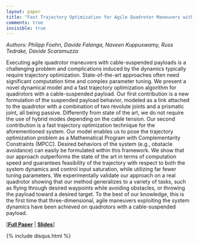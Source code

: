 ```yaml
---
layout: paper
title: "Fast Trajectory Optimization for Agile Quadrotor Maneuvers with a Cable-Suspended Payload"
comments: true
invisible: true
---
```


<p class="text-left"><i>Authors: Philipp Foehn, Davide Falanga, Naveen Kuppuswamy, Russ Tedrake, Davide Scaramuzza</i></p>

Executing agile quadrotor maneuvers with cable-suspended payloads is a challenging problem and complications induced by the dynamics typically require trajectory optimization.   State-of-the-art approaches often need significant computation time and complex parameter tuning.  We present a novel dynamical model and a fast trajectory optimization algorithm for quadrotors with a cable-suspended payload. Our first contribution is a new formulation of the suspended payload behavior, modeled as a link attached to the quadrotor with a combination of two revolute joints and a prismatic joint, all being passive. Differently from state of the art, we do not require the use of hybrid modes depending on the cable tension. Our second contribution is a fast trajectory optimization technique for the aforementioned system. Our model enables us to pose the trajectory optimization problem as a Mathematical Program with Complementarity Constraints (MPCC). Desired behaviors of the system (e.g., obstacle avoidance) can easily be formulated within this framework. We show that our approach outperforms the state of the art in terms of computation speed and guarantees feasibility of the trajectory with respect to both the system dynamics and control input saturation, while utilizing far fewer tuning parameters. We experimentally validate our approach on a real quadrotor showing that our method generalizes to a variety of tasks, such as flying through desired waypoints while avoiding obstacles, or throwing the payload toward a desired target. To the best of our knowledge, this is the first time that three-dimensional, agile maneuvers exploiting the system dynamics have been achieved on quadrotors with a cable-suspended payload.

[<b><a href="/static/papers/31.pdf">Full Paper</a></b> | <b><a href="/static/slides/31.mp4">Slides</a></b>]

{% include disqus.html %}